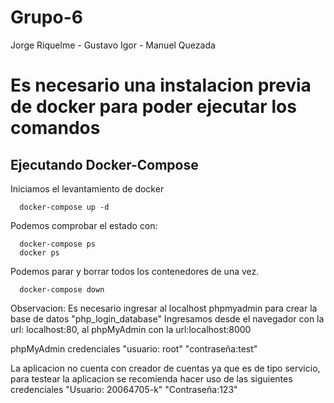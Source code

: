 # Grupo-6
 Jorge Riquelme - Gustavo Igor - Manuel Quezada


# Es necesario una instalacion previa de docker para poder ejecutar los comandos
## Ejecutando Docker-Compose

Iniciamos el levantamiento de docker
```shell
  docker-compose up -d
```

Podemos comprobar el estado con:
```shell
  docker-compose ps
  docker ps
```

Podemos parar y borrar todos los contenedores de una vez.

```shell
  docker-compose down
```

 Observacion: Es necesario ingresar al localhost phpmyadmin para crear la base de datos "php_login_database"
 Ingresamos desde el navegador con la url: localhost:80, al phpMyAdmin con la url:localhost:8000

 phpMyAdmin credenciales "usuario: root" "contraseña:test"

 La aplicacion no cuenta con creador de cuentas ya que es de tipo servicio, para testear la aplicacion se recomienda hacer uso de las siguientes credenciales "Usuario: 20064705-k" "Contraseña:123"
